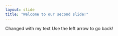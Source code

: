 ```yaml
---
layout: slide
title: "Welcome to our second slide!"
---
```

Changed with my text
Use the left arrow to go back!
